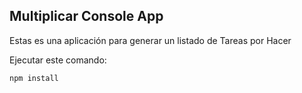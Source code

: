 ## Multiplicar Console App

Estas es una aplicación para generar un listado de Tareas por Hacer

Ejecutar este comando:

```
npm install
```
